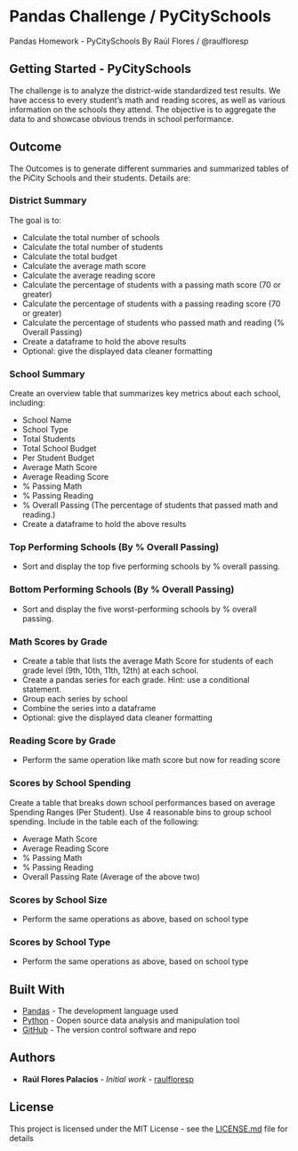 # Pandas Challenge / PyCitySchools

Pandas Homework - PyCitySchools
By Raúl Flores / @raulfloresp

## Getting Started - PyCitySchools

The challenge is to analyze the district-wide standardized test results. We have access to every student’s math and reading scores, as well as various information on the schools they attend. The objective is to aggregate the data to and showcase obvious trends in school performance.

## Outcome

The Outcomes is to generate different summaries and summarized tables of the PiCity Schools and their students. Details are:

### District Summary

The goal is to:
* Calculate the total number of schools
* Calculate the total number of students
* Calculate the total budget
* Calculate the average math score
* Calculate the average reading score
* Calculate the percentage of students with a passing math score (70 or greater)
* Calculate the percentage of students with a passing reading score (70 or greater)
* Calculate the percentage of students who passed math and reading (% Overall Passing)
* Create a dataframe to hold the above results
* Optional: give the displayed data cleaner formatting


### School Summary
Create an overview table that summarizes key metrics about each school, including:
* School Name
* School Type
* Total Students
* Total School Budget
* Per Student Budget
* Average Math Score
* Average Reading Score
* % Passing Math
* % Passing Reading
* % Overall Passing (The percentage of students that passed math and reading.)
* Create a dataframe to hold the above results

### Top Performing Schools (By % Overall Passing)
* Sort and display the top five performing schools by % overall passing.

### Bottom Performing Schools (By % Overall Passing)
* Sort and display the five worst-performing schools by % overall passing.

### Math Scores by Grade
* Create a table that lists the average Math Score for students of each grade level (9th, 10th, 11th, 12th) at each school.
* Create a pandas series for each grade. Hint: use a conditional statement.
* Group each series by school
* Combine the series into a dataframe
* Optional: give the displayed data cleaner formatting

### Reading Score by Grade
* Perform the same operation like math score but now for reading score

### Scores by School Spending
Create a table that breaks down school performances based on average Spending Ranges (Per Student). Use 4 reasonable bins to group school spending. Include in the table each of the following:
* Average Math Score
* Average Reading Score
* % Passing Math
* % Passing Reading
* Overall Passing Rate (Average of the above two)

### Scores by School Size
* Perform the same operations as above, based on school type

### Scores by School Type
* Perform the same operations as above, based on school type

## Built With

* [Pandas](https://www.python.org/) - The development language used
* [Python](https://pandas.pydata.org/) - Oopen source data analysis and manipulation tool
* [GitHub](https://github.com/) - The version control software and repo

## Authors

* **Raúl Flores Palacios** - *Initial work* - [raulfloresp](https://github.com/raulfloresp/databootcamp)

## License

This project is licensed under the MIT License - see the [LICENSE.md](LICENSE.md) file for details

